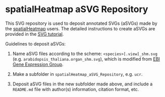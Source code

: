 # spatialHeatmap aSVG Repository

This SVG repository is used to deposit annotated SVGs (aSVGs) made by the [spatialHeatmap](https://jianhaizhang.github.io/SVG_tutorial_file/vignette.html) users. The detailed instructions to create aSVGs are provided in the [SVG tutorial](https://jianhaizhang.github.io/SVG_tutorial_file/).  

Guidelines to deposit aSVGs:

1. Name aSVG files according to the scheme: `<species>[.view]_shm.svg` (e.g. `arabidopsis_thaliana.organ_shm.svg`), which is modified from [EBI Gene Expression Group](https://github.com/ebi-gene-expression-group/anatomogram/tree/master/src/svg).

2. Make a subfolder in `spatialHeatmap_aSVG_Repository`, e.g. `ucr`.  

3. Deposit aSVG files in the new subfolder made above, and include a `README.md` file with author(s) information, citation format, etc.  



